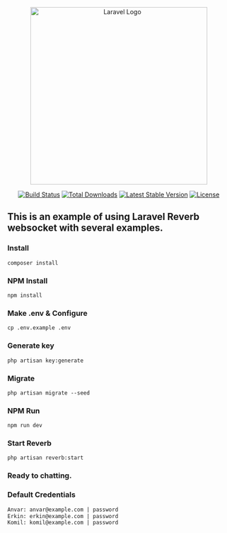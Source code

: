 <p align="center"><a href="https://laravel.com" target="_blank"><img src="https://raw.githubusercontent.com/laravel/art/master/logo-lockup/5%20SVG/2%20CMYK/1%20Full%20Color/laravel-logolockup-cmyk-red.svg" width="400" alt="Laravel Logo"></a></p>

<p align="center">
<a href="https://github.com/laravel/framework/actions"><img src="https://github.com/laravel/framework/workflows/tests/badge.svg" alt="Build Status"></a>
<a href="https://packagist.org/packages/laravel/framework"><img src="https://img.shields.io/packagist/dt/laravel/framework" alt="Total Downloads"></a>
<a href="https://packagist.org/packages/laravel/framework"><img src="https://img.shields.io/packagist/v/laravel/framework" alt="Latest Stable Version"></a>
<a href="https://packagist.org/packages/laravel/framework"><img src="https://img.shields.io/packagist/l/laravel/framework" alt="License"></a>
</p>

## This is an example of using Laravel Reverb websocket with several examples.

### Install
```shell
composer install
```

### NPM Install
```shell
npm install
```

### Make .env & Configure
```shell
cp .env.example .env
```

### Generate key
```shell
php artisan key:generate
```

### Migrate
```shell
php artisan migrate --seed
```

### NPM Run
```shell
npm run dev
```

### Start Reverb
```shell
php artisan reverb:start
```

### Ready to chatting.

### Default Credentials
```html
Anvar: anvar@example.com | password
Erkin: erkin@example.com | password
Komil: komil@example.com | password
```
